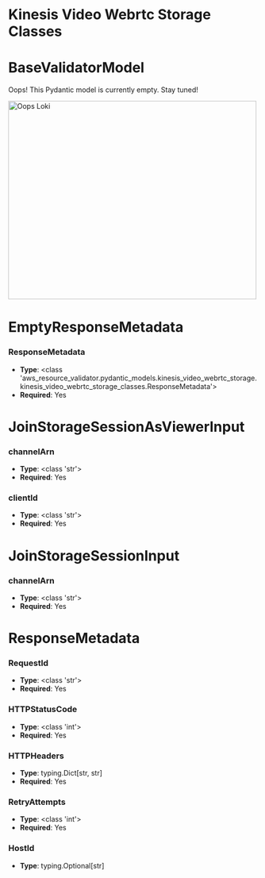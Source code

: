 # Kinesis Video Webrtc Storage Classes

# BaseValidatorModel

Oops! This Pydantic model is currently empty. Stay tuned!

<img src="/aws_resource_validator/images/oops_loki.png" width="500" height="400" title="Oops Loki">

# EmptyResponseMetadata

### ResponseMetadata
- **Type**: <class 'aws_resource_validator.pydantic_models.kinesis_video_webrtc_storage.kinesis_video_webrtc_storage_classes.ResponseMetadata'>
- **Required**: Yes


# JoinStorageSessionAsViewerInput

### channelArn
- **Type**: <class 'str'>
- **Required**: Yes

### clientId
- **Type**: <class 'str'>
- **Required**: Yes


# JoinStorageSessionInput

### channelArn
- **Type**: <class 'str'>
- **Required**: Yes


# ResponseMetadata

### RequestId
- **Type**: <class 'str'>
- **Required**: Yes

### HTTPStatusCode
- **Type**: <class 'int'>
- **Required**: Yes

### HTTPHeaders
- **Type**: typing.Dict[str, str]
- **Required**: Yes

### RetryAttempts
- **Type**: <class 'int'>
- **Required**: Yes

### HostId
- **Type**: typing.Optional[str]


